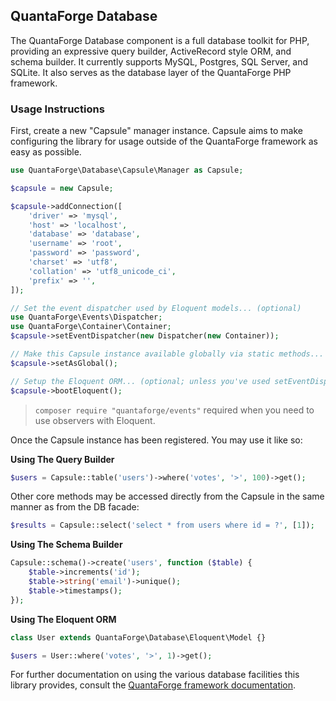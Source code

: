 ## QuantaForge Database

The QuantaForge Database component is a full database toolkit for PHP, providing an expressive query builder, ActiveRecord style ORM, and schema builder. It currently supports MySQL, Postgres, SQL Server, and SQLite. It also serves as the database layer of the QuantaForge PHP framework.

### Usage Instructions

First, create a new "Capsule" manager instance. Capsule aims to make configuring the library for usage outside of the QuantaForge framework as easy as possible.

```PHP
use QuantaForge\Database\Capsule\Manager as Capsule;

$capsule = new Capsule;

$capsule->addConnection([
    'driver' => 'mysql',
    'host' => 'localhost',
    'database' => 'database',
    'username' => 'root',
    'password' => 'password',
    'charset' => 'utf8',
    'collation' => 'utf8_unicode_ci',
    'prefix' => '',
]);

// Set the event dispatcher used by Eloquent models... (optional)
use QuantaForge\Events\Dispatcher;
use QuantaForge\Container\Container;
$capsule->setEventDispatcher(new Dispatcher(new Container));

// Make this Capsule instance available globally via static methods... (optional)
$capsule->setAsGlobal();

// Setup the Eloquent ORM... (optional; unless you've used setEventDispatcher())
$capsule->bootEloquent();
```

> `composer require "quantaforge/events"` required when you need to use observers with Eloquent.

Once the Capsule instance has been registered. You may use it like so:

**Using The Query Builder**

```PHP
$users = Capsule::table('users')->where('votes', '>', 100)->get();
```
Other core methods may be accessed directly from the Capsule in the same manner as from the DB facade:
```PHP
$results = Capsule::select('select * from users where id = ?', [1]);
```

**Using The Schema Builder**

```PHP
Capsule::schema()->create('users', function ($table) {
    $table->increments('id');
    $table->string('email')->unique();
    $table->timestamps();
});
```

**Using The Eloquent ORM**

```PHP
class User extends QuantaForge\Database\Eloquent\Model {}

$users = User::where('votes', '>', 1)->get();
```

For further documentation on using the various database facilities this library provides, consult the [QuantaForge framework documentation](https://quantaforge.com/docs).
